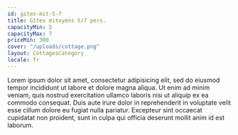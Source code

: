 ```yaml
---
id: gites-mit-5-7
title: Gîtes mitoyens 5/7 pers.
capacityMin: 5
capacityMax: 7
priceMin: 300
cover: "/uploads/cottage.png"
layout: CottagesCategory
locale: fr
---
```


Lorem ipsum dolor sit amet, consectetur adipisicing elit, sed do eiusmod tempor incididunt ut labore et dolore magna aliqua. Ut enim ad minim veniam, quis nostrud exercitation ullamco laboris nisi ut aliquip ex ea commodo consequat. Duis aute irure dolor in reprehenderit in voluptate velit esse cillum dolore eu fugiat nulla pariatur. Excepteur sint occaecat cupidatat non proident, sunt in culpa qui officia deserunt mollit anim id est laborum.
